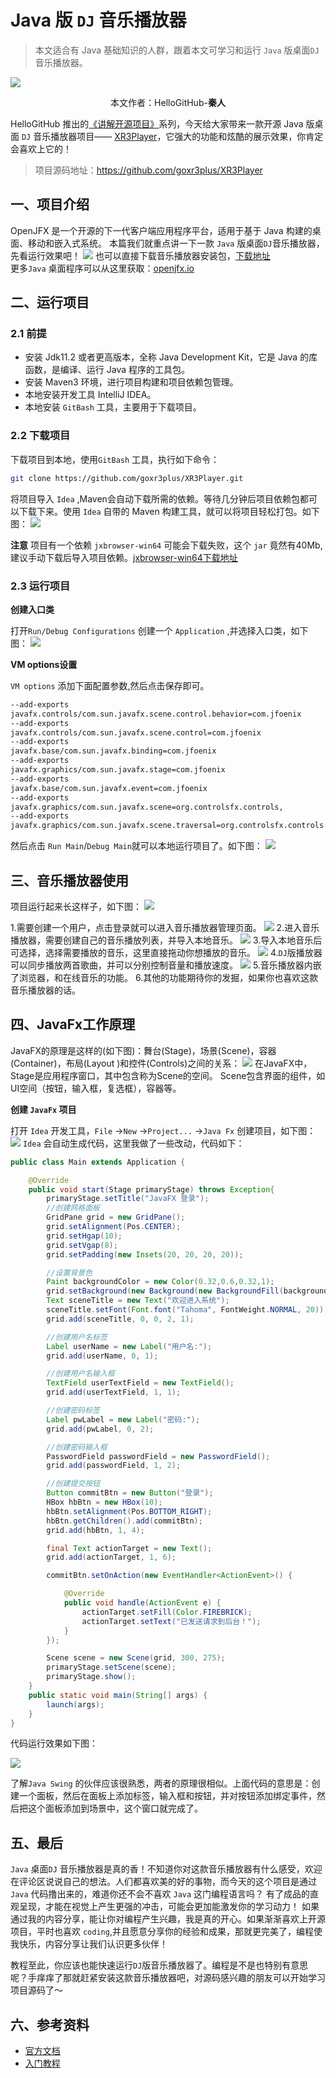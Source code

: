 #  Java 版 `DJ` 音乐播放器

> 本文适合有 Java 基础知识的人群，跟着本文可学习和运行 `Java` 版桌面`DJ`音乐播放器。

![](./images/0.jpg)

<p align="center">本文作者：HelloGitHub-<strong>秦人</strong></p>

HelloGitHub 推出的[《讲解开源项目》](https://github.com/HelloGitHub-Team/Article)系列，今天给大家带来一款开源 Java 版桌面 `DJ` 音乐播放器项目—— [XR3Player](https://github.com/goxr3plus/XR3Player)，它强大的功能和炫酷的展示效果，你肯定会喜欢上它的！ 

> 项目源码地址：https://github.com/goxr3plus/XR3Player


## 一、项目介绍
OpenJFX 是一个开源的下一代客户端应用程序平台，适用于基于 Java 构建的桌面、移动和嵌入式系统。
本篇我们就重点讲一下一款 `Java` 版桌面`DJ`音乐播放器，先看运行效果吧！
![](./images/0.gif)
也可以直接下载音乐播放器安装包，[下载地址](https://xr3player.netlify.com/)<br/>
更多`Java` 桌面程序可以从这里获取：[openjfx.io](https://openjfx.io/)

## 二、运行项目

### 2.1 前提

- 安装 Jdk11.2 或者更高版本，全称 Java Development Kit，它是 Java 的库函数，是编译、运行 Java 程序的工具包。
- 安装 Maven3 环境，进行项目构建和项目依赖包管理。
- 本地安装开发工具 IntelliJ IDEA。
- 本地安装 `GitBash` 工具，主要用于下载项目。

### 2.2 下载项目

下载项目到本地，使用`GitBash` 工具，执行如下命令：

```bash
git clone https://github.com/goxr3plus/XR3Player.git

```
将项目导入 `Idea` ,Maven会自动下载所需的依赖。等待几分钟后项目依赖包都可以下载下来。使用 `Idea` 自带的 Maven 构建工具，就可以将项目轻松打包。如下图：
![](./images/1.png)

**注意**
项目有一个依赖 `jxbrowser-win64` 可能会下载失败，这个 `jar` 竟然有40Mb,建议手动下载后导入项目依赖。[jxbrowser-win64下载地址](https://jxbrowser.support.teamdev.com/support/discussions/topics/9000054587)


### 2.3 运行项目

**创建入口类**

打开`Run/Debug Configurations` 创建一个 `Application` ,并选择入口类，如下图：
![](./images/2.png)

**VM options设置**

`VM options` 添加下面配置参数,然后点击保存即可。

```bash
--add-exports
javafx.controls/com.sun.javafx.scene.control.behavior=com.jfoenix
--add-exports
javafx.controls/com.sun.javafx.scene.control=com.jfoenix
--add-exports
javafx.base/com.sun.javafx.binding=com.jfoenix
--add-exports
javafx.graphics/com.sun.javafx.stage=com.jfoenix
--add-exports
javafx.base/com.sun.javafx.event=com.jfoenix
--add-exports
javafx.graphics/com.sun.javafx.scene=org.controlsfx.controls,
--add-exports
javafx.graphics/com.sun.javafx.scene.traversal=org.controlsfx.controls

```
然后点击 `Run Main`/`Debug Main`就可以本地运行项目了。如下图：
![](./images/3.png)

## 三、音乐播放器使用

项目运行起来长这样子，如下图：
![](./images/4.png)

1.需要创建一个用户，点击登录就可以进入音乐播放器管理页面。
![](./images/5.png)
2.进入音乐播放器，需要创建自己的音乐播放列表，并导入本地音乐。
![](./images/6.png)
3.导入本地音乐后可选择，选择需要播放的音乐，这里直接拖动你想播放的音乐。
![](./images/7.png)
4.`DJ`版播放器可以同步播放两首歌曲，并可以分别控制音量和播放速度。
![](./images/8.png)
5.音乐播放器内嵌了浏览器，和在线音乐的功能。
6.其他的功能期待你的发掘，如果你也喜欢这款音乐播放器的话。

## 四、JavaFx工作原理

JavaFX的原理是这样的(如下图)：舞台(Stage)，场景(Scene)，容器(Container)，布局(Layout )和控件(Controls)之间的关系：
![](./images/9.png)
在JavaFX中，Stage是应用程序窗口，其中包含称为Scene的空间。 Scene包含界面的组件，如UI空间（按钮，输入框，复选框），容器等。


**创建 `JavaFx` 项目**

打开 `Idea` 开发工具，`File` ->`New` ->`Project...` ->`Java Fx` 创建项目，如下图：
![](images/10.png)
`Idea` 会自动生成代码，这里我做了一些改动，代码如下：

```java
public class Main extends Application {

    @Override
    public void start(Stage primaryStage) throws Exception{
        primaryStage.setTitle("JavaFX 登录");
        //创建网格面板
        GridPane grid = new GridPane();
        grid.setAlignment(Pos.CENTER);
        grid.setHgap(10);
        grid.setVgap(8);
        grid.setPadding(new Insets(20, 20, 20, 20));

        //设置背景色
        Paint backgroundColor = new Color(0.32,0.6,0.32,1);
        grid.setBackground(new Background(new BackgroundFill(backgroundColor,null,null)));
        Text sceneTitle = new Text("欢迎进入系统");
        sceneTitle.setFont(Font.font("Tahoma", FontWeight.NORMAL, 20));
        grid.add(sceneTitle, 0, 0, 2, 1);

        //创建用户名标签
        Label userName = new Label("用户名:");
        grid.add(userName, 0, 1);

        //创建用户名输入框
        TextField userTextField = new TextField();
        grid.add(userTextField, 1, 1);

        //创建密码标签
        Label pwLabel = new Label("密码:");
        grid.add(pwLabel, 0, 2);

        //创建密码输入框
        PasswordField passwordField = new PasswordField();
        grid.add(passwordField, 1, 2);

        //创建提交按钮
        Button commitBtn = new Button("登录");
        HBox hbBtn = new HBox(10);
        hbBtn.setAlignment(Pos.BOTTOM_RIGHT);
        hbBtn.getChildren().add(commitBtn);
        grid.add(hbBtn, 1, 4);

        final Text actionTarget = new Text();
        grid.add(actionTarget, 1, 6);

        commitBtn.setOnAction(new EventHandler<ActionEvent>() {

            @Override
            public void handle(ActionEvent e) {
                actionTarget.setFill(Color.FIREBRICK);
                actionTarget.setText("已发送请求到后台！");
            }
        });

        Scene scene = new Scene(grid, 300, 275);
        primaryStage.setScene(scene);
        primaryStage.show();
    }
    public static void main(String[] args) {
        launch(args);
    }
}
```
代码运行效果如下图：

![](images/11.png)

了解`Java Swing` 的伙伴应该很熟悉，两者的原理很相似。上面代码的意思是：创建一个面板，然后在面板上添加标签，输入框和按钮，并对按钮添加绑定事件，然后把这个面板添加到场景中，这个窗口就完成了。


## 五、最后

`Java` 桌面`DJ` 音乐播放器是真的香！不知道你对这款音乐播放器有什么感受，欢迎在评论区说说自己的想法。人们都喜欢美的好的事物，而今天的这个项目是通过 `Java` 代码撸出来的，难道你还不会不喜欢 `Java` 这门编程语言吗？ 有了成品的直观呈现，才能在视觉上产生更强的冲击，可能会更加能激发你的学习动力！ 如果通过我的内容分享，能让你对编程产生兴趣，我是真的开心。如果渐渐喜欢上开源项目，平时也喜欢 `coding`,并且愿意分享你的经验和成果，那就更完美了，编程使我快乐，内容分享让我们认识更多伙伴！

教程至此，你应该也能快速运行`DJ`版音乐播放器了。编程是不是也特别有意思呢？手痒痒了那就赶紧安装这款音乐播放器吧，对源码感兴趣的朋友可以开始学习项目源码了～

## 六、参考资料
- [官方文档](https://openjfx.io/openjfx-docs/)
- [入门教程](https://www.yiibai.com/javafx/javafx-tutorial-for-beginners.html)


